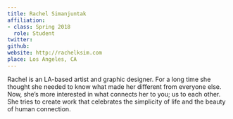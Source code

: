 ```yaml
---
title: Rachel Simanjuntak
affiliation:
- class: Spring 2018
  role: Student
twitter:
github:
website: http://rachelksim.com
place: Los Angeles, CA
---
```

Rachel is an LA-based artist and graphic designer. For a long time she thought she needed to know what made her different from everyone else. Now, she’s more interested in what connects her to you; us to each other. She tries to create work that celebrates the simplicity of life and the beauty of human connection.
